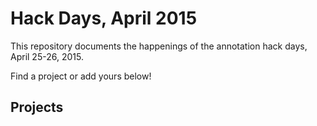 Hack Days, April 2015
=====================

This repository documents the happenings of the annotation hack days,
April 25-26, 2015.

Find a project or add yours below!

Projects
--------
